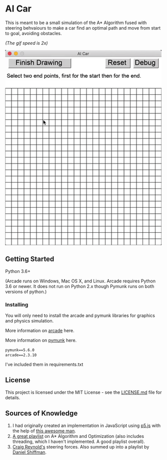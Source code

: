 # AI Car

This is meant to be a small simulation of the A* Algorithm fused with steering behvaiours to make a car find an optimal path and move from start to goal, avoiding obstacles.

_(The gif speed is 2x)_

![alt-text](run.gif)

## Getting Started

Python 3.6+

(Arcade runs on Windows, Mac OS X, and Linux. Arcade requires Python 3.6 or newer. It does not run on Python 2.x though Pymunk runs on both versions of python.)

### Installing

You will only need to install the arcade and pymunk libraries for graphics and physics simulation.

More information on [arcade](https://arcade.academy/installation.html) here.

More information on [pymunk](http://www.pymunk.org/en/latest/installation.html) here.

```
pymunk==5.6.0
arcade==2.3.10
```

I've included them in requirements.txt

## License

This project is licensed under the MIT License - see the [LICENSE.md](LICENSE.md) file for details.

## Sources of Knowledge

1. I had originally created an implementation in JavaScript using [p5.js](https://p5js.org/) with the help of [this awesome man](https://www.youtube.com/watch?v=aKYlikFAV4k&t=17s).
2. [A great playlist](https://www.youtube.com/playlist?list=PLFt_AvWsXl0cq5Umv3pMC9SPnKjfp9eGW) on A* Algorithm and Optimization (also includes threading, which I haven't implemented. A good playlist overall).
3. [Craig Reynold's](https://www.red3d.com/cwr/steer/gdc99/) steering forces. Also summed up into a playlist by [Daniel Shiffman](https://www.youtube.com/watch?v=JIz2L4tn5kM&list=PLRqwX-V7Uu6YHt0dtyf4uiw8tKOxQLvlW).